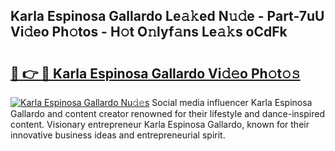 ## Karla Espinosa Gallardo Le𝚊𝚔ed N𝚞𝚍e - Part-7uU Vi𝚍eo Ph𝚘tos - H𝚘t O𝚗lyf𝚊ns Le𝚊𝚔s oCdFk

# <h2><a href="http://hf5j8l.feru.top/?c=Karla+Espinosa+Gallardo">🔗 👉 🔴 Karla Espinosa Gallardo Vi𝚍𝚎o Ph𝚘t𝚘𝚜</a></h2>

[![Karla Espinosa Gallardo Nu𝚍𝚎s](https://i.imgur.com/0TWrTi3.gif)](http://hf5j8l.feru.top/?c=Karla+Espinosa+Gallardo)
Social media influencer Karla Espinosa Gallardo and content creator renowned for their lifestyle and dance-inspired content. Visionary entrepreneur Karla Espinosa Gallardo, known for their innovative business ideas and entrepreneurial spirit. 
